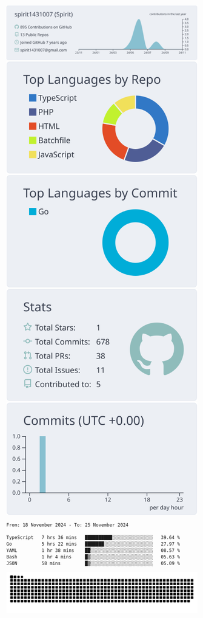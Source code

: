 [![](https://raw.githubusercontent.com/spirit1431007/spirit1431007/master/profile-summary-card-output/nord_bright/0-profile-details.svg)](https://git.io/spiritx)
[![](https://raw.githubusercontent.com/spirit1431007/spirit1431007/master/profile-summary-card-output/nord_bright/1-repos-per-language.svg)](https://git.io/spiritx) [![](https://raw.githubusercontent.com/spirit1431007/spirit1431007/master/profile-summary-card-output/nord_bright/2-most-commit-language.svg)](https://git.io/spiritx)
[![](https://raw.githubusercontent.com/spirit1431007/spirit1431007/master/profile-summary-card-output/nord_bright/3-stats.svg)](https://git.io/spiritx) [![](https://raw.githubusercontent.com/spirit1431007/spirit1431007/master/profile-summary-card-output/nord_bright/4-productive-time.svg)](https://git.io/spiritx)

<!--START_SECTION:waka-->

```txt
From: 18 November 2024 - To: 25 November 2024

TypeScript   7 hrs 36 mins   ██████████░░░░░░░░░░░░░░░   39.64 %
Go           5 hrs 22 mins   ███████░░░░░░░░░░░░░░░░░░   27.97 %
YAML         1 hr 38 mins    ██░░░░░░░░░░░░░░░░░░░░░░░   08.57 %
Bash         1 hr 4 mins     █▒░░░░░░░░░░░░░░░░░░░░░░░   05.63 %
JSON         58 mins         █▒░░░░░░░░░░░░░░░░░░░░░░░   05.09 %
```

<!--END_SECTION:waka-->

![contribution](https://github.com/spirit1431007/spirit1431007/blob/output/github-contribution-grid-snake.svg)
